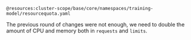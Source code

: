 `@resources:cluster-scope/base/core/namespaces/training-model/resourcequota.yaml`

The previous round of changes were not enough, we need to double the amount of CPU and memory both in `requests` and `limits`.